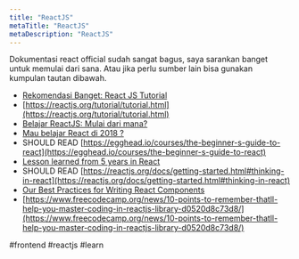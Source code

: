 ```yaml
---
title: "ReactJS"
metaTitle: "ReactJS"
metaDescription: "ReactJS"
---
```


Dokumentasi react official sudah sangat bagus, saya sarankan banget untuk memulai dari sana. Atau jika perlu sumber lain bisa gunakan kumpulan tautan dibawah.

- [Rekomendasi Banget: React JS Tutorial](https://reactjs.org/tutorial/tutorial.html)
- [https://reactjs.org/tutorial/tutorial.html](https://reactjs.org/tutorial/tutorial.html)
- [Belajar ReactJS: Mulai dari mana?](http://wayanjimmy.netlify.com/2018-11-15-belajar-react-js/)
- [Mau belajar React di 2018 ?](https://medium.com/coderupa/mau-belajar-react-di-2018-7e751b00af9c)
- SHOULD READ [https://egghead.io/courses/the-beginner-s-guide-to-react](https://egghead.io/courses/the-beginner-s-guide-to-react)
- [Lesson learned from 5 years in React](https://www.dropbox.com/s/tsid5bnphznbvjv/Lessons%20learned%20from%205%20years%20in%20React.docx?dl=0)
- SHOULD READ [https://reactjs.org/docs/getting-started.html#thinking-in-react](https://reactjs.org/docs/getting-started.html#thinking-in-react)
- [Our Best Practices for Writing React Components](https://engineering.musefind.com/our-best-practices-for-writing-react-components-dec3eb5c3fc8)
- [https://www.freecodecamp.org/news/10-points-to-remember-thatll-help-you-master-coding-in-reactjs-library-d0520d8c73d8/](https://www.freecodecamp.org/news/10-points-to-remember-thatll-help-you-master-coding-in-reactjs-library-d0520d8c73d8/)

#frontend #reactjs #learn

